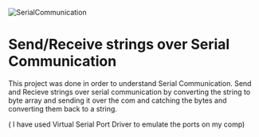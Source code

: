 ![SerialCommunication](https://user-images.githubusercontent.com/15849186/77534108-c0ff4900-6ea0-11ea-9fff-a015fd0af4d0.PNG)
# Send/Receive strings over Serial Communication
This project was done in order to understand Serial Communication.
Send and Recieve strings over serial communication by converting the string to byte array and sending it over the com and catching the bytes and converting them back to a string.

( I have used Virtual Serial Port Driver to emulate the ports on my comp)




